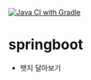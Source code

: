 [![Java CI with Gradle](https://github.com/codingheim/springboot/actions/workflows/gradle.yml/badge.svg)](https://github.com/codingheim/springboot/actions/workflows/gradle.yml)
# springboot
* 뱃지 달아보기
